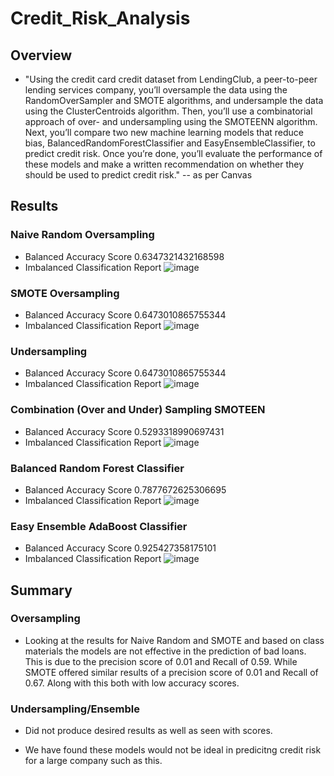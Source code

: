 # Credit_Risk_Analysis

## Overview
* "Using the credit card credit dataset from LendingClub, a peer-to-peer lending services company, you’ll oversample the data using the RandomOverSampler and SMOTE algorithms, and undersample the data using the ClusterCentroids algorithm. Then, you’ll use a combinatorial approach of over- and undersampling using the SMOTEENN algorithm. Next, you’ll compare two new machine learning models that reduce bias, BalancedRandomForestClassifier and EasyEnsembleClassifier, to predict credit risk. Once you’re done, you’ll evaluate the performance of these models and make a written recommendation on whether they should be used to predict credit risk." -- as per Canvas

## Results

### Naive Random Oversampling
  * Balanced Accuracy Score 0.6347321432168598
  * Imbalanced Classification Report
  ![image](https://user-images.githubusercontent.com/76462602/115965998-96dfe680-a4f9-11eb-9df0-f61cb65a0418.png)
### SMOTE Oversampling
  * Balanced Accuracy Score 0.6473010865755344
  * Imbalanced Classification Report
  ![image](https://user-images.githubusercontent.com/76462602/115966208-98f67500-a4fa-11eb-8d73-330613e7cceb.png)
### Undersampling
  * Balanced Accuracy Score 0.6473010865755344
  * Imbalanced Classification Report 
  ![image](https://user-images.githubusercontent.com/76462602/115966291-df4bd400-a4fa-11eb-9f3d-8c43f7c2415f.png)
### Combination (Over and Under) Sampling SMOTEEN
  * Balanced Accuracy Score 0.5293318990697431
  * Imbalanced Classification Report 
  ![image](https://user-images.githubusercontent.com/76462602/115966352-381b6c80-a4fb-11eb-9da3-5b2332cbbbfa.png)
### Balanced Random Forest Classifier
  * Balanced Accuracy Score 0.7877672625306695
  * Imbalanced Classification Report 
  ![image](https://user-images.githubusercontent.com/76462602/115966436-86c90680-a4fb-11eb-93fe-fd47213f4a44.png)
### Easy Ensemble AdaBoost Classifier
  * Balanced Accuracy Score 0.925427358175101
  * Imbalanced Classification Report 
  ![image](https://user-images.githubusercontent.com/76462602/115966492-c42d9400-a4fb-11eb-82f4-9ba6eea3017d.png)
  
## Summary
### Oversampling
 * Looking at the results for Naive Random and SMOTE and based on class materials the models are not effective in the prediction of bad loans. This is due to the precision score of 0.01 and Recall of 0.59. While SMOTE offered similar results of a precision score of 0.01 and Recall of 0.67. Along with this both with low accuracy scores.
### Undersampling/Ensemble
* Did not produce desired results as well as seen with scores.

* We have found these models would not be ideal in predicitng credit risk for a large company such as this.

